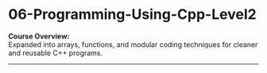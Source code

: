 ﻿# 06-Programming-Using-Cpp-Level2

**Course Overview:**  
Expanded into arrays, functions, and modular coding techniques for cleaner and reusable C++ programs.  

---

